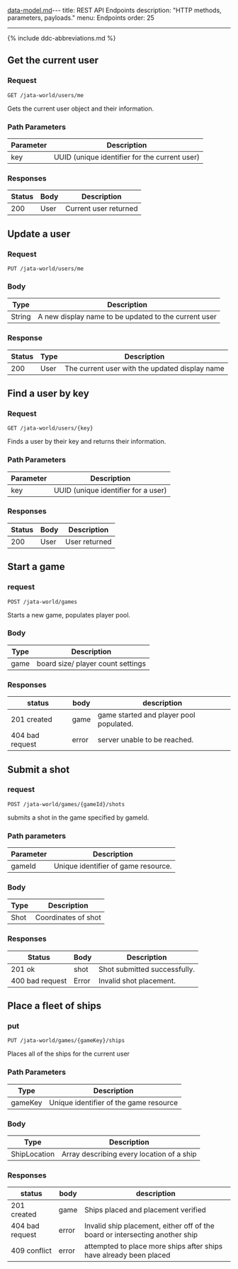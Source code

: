 [data-model.md](data-model.md)---
title: REST API Endpoints
description: "HTTP methods, parameters, payloads."
menu: Endpoints
order: 25

---

{% include ddc-abbreviations.md %}

## Get the current user

### Request

`GET /jata-world/users/me`

Gets the current user object and their information.

### Path Parameters

| Parameter | Description                                   |
|-----------|-----------------------------------------------|
| key       | UUID (unique identifier for the current user) |


### Responses

| Status | Body | Description           |
|--------|------|-----------------------|
| 200    | User | Current user returned |

## Update a user

### Request

`PUT /jata-world/users/me`

### Body

| Type   | Description                                          |
|--------|------------------------------------------------------|
| String | A new display name to be updated to the current user |

### Response

| Status | Type | Description                                    |
|--------|------|------------------------------------------------|
| 200    | User | The current user with the updated display name |

## Find a user by key

### Request

`GET /jata-world/users/{key}`

Finds a user by their key and returns their information.

### Path Parameters

| Parameter | Description                         |
|-----------|-------------------------------------|
| key       | UUID (unique identifier for a user) |


### Responses

| Status | Body | Description   |
|--------|------|---------------|
| 200    | User | User returned |



## Start a game

### request

`POST /jata-world/games`

Starts a new game, populates player pool.


### Body

| Type 	| Description                       	|
|------	|-----------------------------------	|
| game 	| board size/ player count settings 	|


### Responses

| status          	| body  	| description                             	|
|-----------------	|-------	|-----------------------------------------	|
| 201 created     	| game  	| game started and player pool populated. 	|
| 404 bad request 	| error 	| server unable to be reached.            	|


## Submit a shot 

### request 

`POST /jata-world/games/{gameId}/shots`

submits a shot in the game specified by gameId.


### Path parameters

| Parameter 	| Description                         	|
|-----------	|-------------------------------------	|
| gameId    	| Unique identifier of game resource. 	|


### Body

| Type 	| Description         	|
|------	|---------------------	|
| Shot 	| Coordinates of shot 	|


### Responses 

| Status          	| Body  	| Description                  	|
|-----------------	|-------	|------------------------------	|
| 201 ok          	| shot  	| Shot submitted successfully. 	|
| 400 bad request 	| Error 	| Invalid shot placement.      	|


## Place a fleet of ships

### put

`PUT /jata-world/games/{gameKey}/ships`

Places all of the ships for the current user


### Path Parameters

| Type 	    | Description                       	     |
|-----------|-----------------------------------------|
| gameKey 	 | Unique identifier of the game resource	 |


### Body

| Type 	         | Description                       	        |
|----------------|--------------------------------------------|
| ShipLocation 	 | Array describing every location of a ship	 |


### Responses

| status          	 | body  	| description                             	                                                |
|-------------------|-------	|------------------------------------------------------------------------------------------|
| 201 created     	 | game  	| Ships placed and placement verified 	                                                    |
| 404 bad request 	 | error 	| Invalid ship placement, either off of the board or intersecting another ship           	 |
| 409 conflict 	    | error 	| attempted to place more ships after ships have already been placed           	           |


